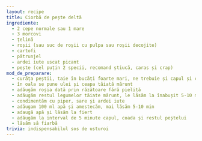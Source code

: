 ```yaml
---
layout: recipe
title: Ciorbă de pește deltă
ingrediente:
  - 2 cepe normale sau 1 mare
  - 3 morcovi
  - țelină
  - roșii (sau suc de roșii cu pulpa sau roșii decojite)
  - cartofi
  - pătrunjel
  - ardei iute uscat picant
  - pește (cel puțin 2 specii, recomand știucă, caras și crap)
mod_de_preparare:
  - curăța peștii, taie în bucăți foarte mari, ne trebuie și capul și coada
  - în oala se pune ulei și ceapa tăiată mărunt
  - adăugăm roșia dată prin răzătoare fără pieliță
  - adăugăm restul legumelor tăiate mărunt, le lăsăm la înabușit 5-10 min
  - condimentăm cu piper, sare și ardei iute
  - adăugam 100 ml apă și amestecăm, mai lăsăm 5-10 min
  - adaugă apă și lăsăm la fiert
  - adăugăm la interval de 5 minute capul, coada și restul peștelui
  - lăsăm să fiarbă
trivia: indispensabilul sos de usturoi
---
```

